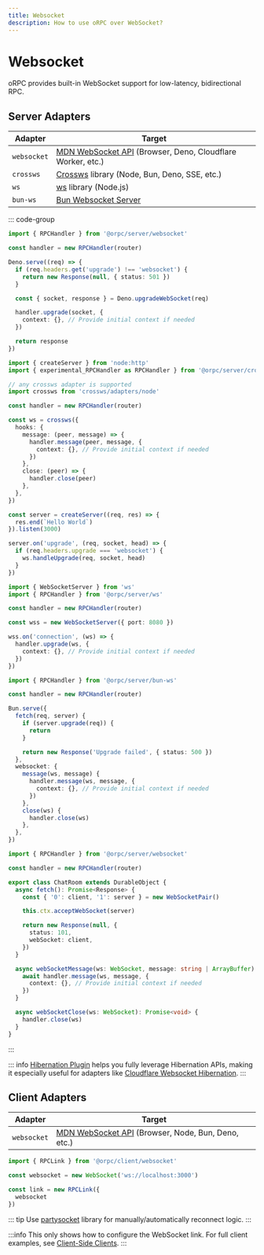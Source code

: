 ```yaml
---
title: Websocket
description: How to use oRPC over WebSocket?
---
```


# Websocket

oRPC provides built-in WebSocket support for low-latency, bidirectional RPC.

## Server Adapters

| Adapter     | Target                                                                                                                   |
| ----------- | ------------------------------------------------------------------------------------------------------------------------ |
| `websocket` | [MDN WebSocket API](https://developer.mozilla.org/en-US/docs/Web/API/WebSocket) (Browser, Deno, Cloudflare Worker, etc.) |
| `crossws`   | [Crossws](https://github.com/h3js/crossws) library (Node, Bun, Deno, SSE, etc.)                                          |
| `ws`        | [ws](https://github.com/websockets/ws) library (Node.js)                                                                 |
| `bun-ws`    | [Bun Websocket Server](https://bun.sh/docs/api/websockets)                                                               |

::: code-group

```ts [Websocket]
import { RPCHandler } from '@orpc/server/websocket'

const handler = new RPCHandler(router)

Deno.serve((req) => {
  if (req.headers.get('upgrade') !== 'websocket') {
    return new Response(null, { status: 501 })
  }

  const { socket, response } = Deno.upgradeWebSocket(req)

  handler.upgrade(socket, {
    context: {}, // Provide initial context if needed
  })

  return response
})
```

```ts [CrossWS]
import { createServer } from 'node:http'
import { experimental_RPCHandler as RPCHandler } from '@orpc/server/crossws'

// any crossws adapter is supported
import crossws from 'crossws/adapters/node'

const handler = new RPCHandler(router)

const ws = crossws({
  hooks: {
    message: (peer, message) => {
      handler.message(peer, message, {
        context: {}, // Provide initial context if needed
      })
    },
    close: (peer) => {
      handler.close(peer)
    },
  },
})

const server = createServer((req, res) => {
  res.end(`Hello World`)
}).listen(3000)

server.on('upgrade', (req, socket, head) => {
  if (req.headers.upgrade === 'websocket') {
    ws.handleUpgrade(req, socket, head)
  }
})
```

```ts [WS]
import { WebSocketServer } from 'ws'
import { RPCHandler } from '@orpc/server/ws'

const handler = new RPCHandler(router)

const wss = new WebSocketServer({ port: 8080 })

wss.on('connection', (ws) => {
  handler.upgrade(ws, {
    context: {}, // Provide initial context if needed
  })
})
```

```ts [Bun WebSocket]
import { RPCHandler } from '@orpc/server/bun-ws'

const handler = new RPCHandler(router)

Bun.serve({
  fetch(req, server) {
    if (server.upgrade(req)) {
      return
    }

    return new Response('Upgrade failed', { status: 500 })
  },
  websocket: {
    message(ws, message) {
      handler.message(ws, message, {
        context: {}, // Provide initial context if needed
      })
    },
    close(ws) {
      handler.close(ws)
    },
  },
})
```

```ts [Websocket Hibernation]
import { RPCHandler } from '@orpc/server/websocket'

const handler = new RPCHandler(router)

export class ChatRoom extends DurableObject {
  async fetch(): Promise<Response> {
    const { '0': client, '1': server } = new WebSocketPair()

    this.ctx.acceptWebSocket(server)

    return new Response(null, {
      status: 101,
      webSocket: client,
    })
  }

  async webSocketMessage(ws: WebSocket, message: string | ArrayBuffer): Promise<void> {
    await handler.message(ws, message, {
      context: {}, // Provide initial context if needed
    })
  }

  async webSocketClose(ws: WebSocket): Promise<void> {
    handler.close(ws)
  }
}
```

:::

::: info
[Hibernation Plugin](/docs/plugins/hibernation) helps you fully leverage Hibernation APIs, making it especially useful for adapters like [Cloudflare Websocket Hibernation](https://developers.cloudflare.com/durable-objects/examples/websocket-hibernation-server/).
:::

## Client Adapters

| Adapter     | Target                                                                                                           |
| ----------- | ---------------------------------------------------------------------------------------------------------------- |
| `websocket` | [MDN WebSocket API](https://developer.mozilla.org/en-US/docs/Web/API/WebSocket) (Browser, Node, Bun, Deno, etc.) |

```ts
import { RPCLink } from '@orpc/client/websocket'

const websocket = new WebSocket('ws://localhost:3000')

const link = new RPCLink({
  websocket
})
```

::: tip
Use [partysocket](https://www.npmjs.com/package/partysocket) library for manually/automatically reconnect logic.
:::

:::info
This only shows how to configure the WebSocket link. For full client examples, see [Client-Side Clients](/docs/client/client-side).
:::
